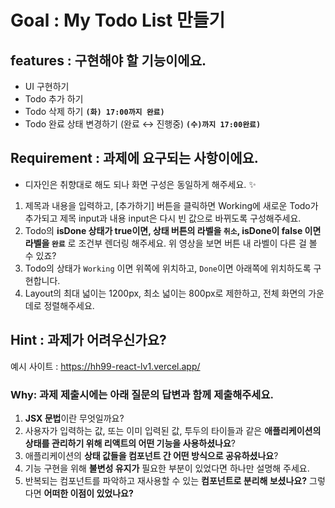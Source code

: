 # Goal : My Todo List 만들기 

## features : 구현해야 할 기능이에요.
- UI 구현하기
- Todo 추가 하기
- Todo 삭제 하기 **`(화) 17:00까지 완료)`**
- Todo 완료 상태 변경하기 (완료 ↔ 진행중) **`(수)까지 17:00완료)`**

## Requirement : 과제에 요구되는 사항이에요.
- 디자인은 취향대로 해도 되나 화면 구성은 동일하게 해주세요. ✨
1. 제목과 내용을 입력하고, [추가하기] 버튼을 클릭하면 Working에 새로운 Todo가 추가되고 제목 input과 내용 input은 다시 빈 값으로 바뀌도록 구성해주세요.
2. Todo의 **isDone 상태가 true이면, 상태 버튼의 라벨을 `취소`, isDone이 false 이면 라벨을 `완료`** 로 조건부 렌더링 해주세요. 위 영상을 보면 버튼 내 라벨이 다른 걸 볼 수 있죠?
3. Todo의 상태가 `Working` 이면 위쪽에 위치하고, `Done`이면 아래쪽에 위치하도록 구현합니다.
4. Layout의 최대 넓이는 1200px, 최소 넓이는 800px로 제한하고, 전체 화면의 가운데로 정렬해주세요.

## Hint : 과제가 어려우신가요?
예시 사이트 : https://hh99-react-lv1.vercel.app/

### Why: 과제 제출시에는 아래 질문의 답변과 함께 제출해주세요.
1. **JSX 문법**이란 무엇일까요?
2. 사용자가 입력하는 값, 또는 이미 입력된 값, 투두의 타이들과 같은 **애플리케이션의 상태를 관리하기 위해 리액트의 어떤 기능을 사용하셨나요**?
3. 애플리케이션의 **상태 값들을 컴포넌트 간 어떤 방식으로 공유하셨나요**?
4. 기능 구현을 위해 **불변성 유지가** 필요한 부분이 있었다면 하나만 설명해 주세요.
5. 반복되는 컴포넌트를 파악하고 재사용할 수 있는 **컴포넌트로 분리해 보셨나요?** 그렇다면 **어떠한 이점이 있었나요?**
